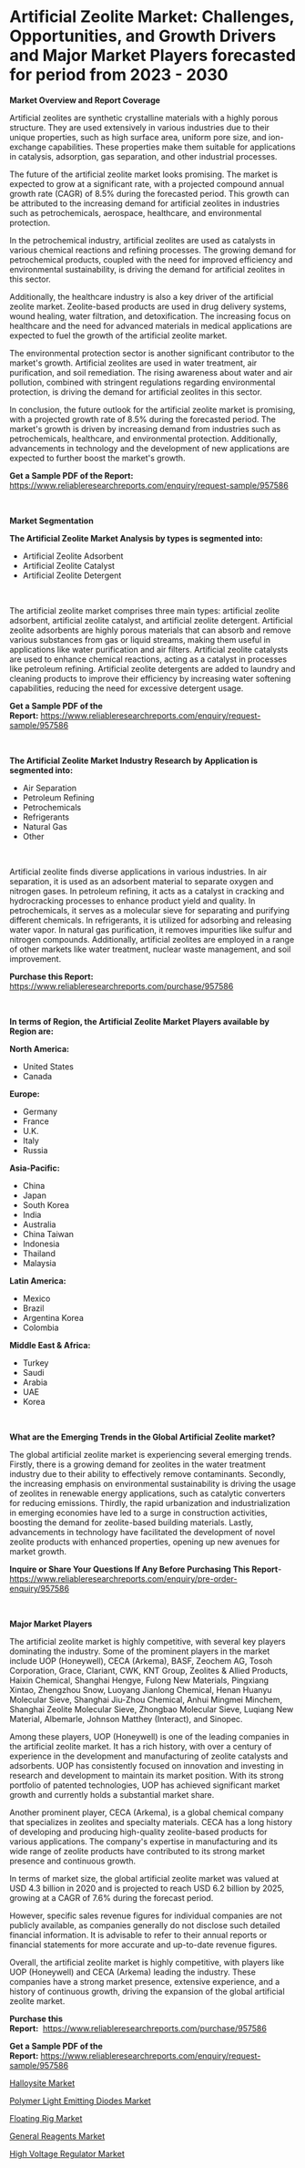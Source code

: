 <p><h1>Artificial Zeolite Market: Challenges, Opportunities, and Growth Drivers and Major Market Players forecasted for period from 2023 - 2030</h1></p><p><strong>Market Overview and Report Coverage</strong></p>
<p><p>Artificial zeolites are synthetic crystalline materials with a highly porous structure. They are used extensively in various industries due to their unique properties, such as high surface area, uniform pore size, and ion-exchange capabilities. These properties make them suitable for applications in catalysis, adsorption, gas separation, and other industrial processes.</p><p>The future of the artificial zeolite market looks promising. The market is expected to grow at a significant rate, with a projected compound annual growth rate (CAGR) of 8.5% during the forecasted period. This growth can be attributed to the increasing demand for artificial zeolites in industries such as petrochemicals, aerospace, healthcare, and environmental protection.</p><p>In the petrochemical industry, artificial zeolites are used as catalysts in various chemical reactions and refining processes. The growing demand for petrochemical products, coupled with the need for improved efficiency and environmental sustainability, is driving the demand for artificial zeolites in this sector.</p><p>Additionally, the healthcare industry is also a key driver of the artificial zeolite market. Zeolite-based products are used in drug delivery systems, wound healing, water filtration, and detoxification. The increasing focus on healthcare and the need for advanced materials in medical applications are expected to fuel the growth of the artificial zeolite market.</p><p>The environmental protection sector is another significant contributor to the market's growth. Artificial zeolites are used in water treatment, air purification, and soil remediation. The rising awareness about water and air pollution, combined with stringent regulations regarding environmental protection, is driving the demand for artificial zeolites in this sector.</p><p>In conclusion, the future outlook for the artificial zeolite market is promising, with a projected growth rate of 8.5% during the forecasted period. The market's growth is driven by increasing demand from industries such as petrochemicals, healthcare, and environmental protection. Additionally, advancements in technology and the development of new applications are expected to further boost the market's growth.</p></p>
<p><strong>Get a Sample PDF of the Report:</strong> <a href="https://www.reliableresearchreports.com/enquiry/request-sample/957586">https://www.reliableresearchreports.com/enquiry/request-sample/957586</a></p>
<p>&nbsp;</p>
<p><strong>Market Segmentation</strong></p>
<p><strong>The Artificial Zeolite Market Analysis by types is segmented into:</strong></p>
<p><ul><li>Artificial Zeolite Adsorbent</li><li>Artificial Zeolite Catalyst</li><li>Artificial Zeolite Detergent</li></ul></p>
<p>&nbsp;</p>
<p><p>The artificial zeolite market comprises three main types: artificial zeolite adsorbent, artificial zeolite catalyst, and artificial zeolite detergent. Artificial zeolite adsorbents are highly porous materials that can absorb and remove various substances from gas or liquid streams, making them useful in applications like water purification and air filters. Artificial zeolite catalysts are used to enhance chemical reactions, acting as a catalyst in processes like petroleum refining. Artificial zeolite detergents are added to laundry and cleaning products to improve their efficiency by increasing water softening capabilities, reducing the need for excessive detergent usage.</p></p>
<p><strong>Get a Sample PDF of the Report:</strong>&nbsp;<a href="https://www.reliableresearchreports.com/enquiry/request-sample/957586">https://www.reliableresearchreports.com/enquiry/request-sample/957586</a></p>
<p>&nbsp;</p>
<p><strong>The Artificial Zeolite Market Industry Research by Application is segmented into:</strong></p>
<p><ul><li>Air Separation</li><li>Petroleum Refining</li><li>Petrochemicals</li><li>Refrigerants</li><li>Natural Gas</li><li>Other</li></ul></p>
<p>&nbsp;</p>
<p><p>Artificial zeolite finds diverse applications in various industries. In air separation, it is used as an adsorbent material to separate oxygen and nitrogen gases. In petroleum refining, it acts as a catalyst in cracking and hydrocracking processes to enhance product yield and quality. In petrochemicals, it serves as a molecular sieve for separating and purifying different chemicals. In refrigerants, it is utilized for adsorbing and releasing water vapor. In natural gas purification, it removes impurities like sulfur and nitrogen compounds. Additionally, artificial zeolites are employed in a range of other markets like water treatment, nuclear waste management, and soil improvement.</p></p>
<p><strong>Purchase this Report:</strong>&nbsp; <a href="https://www.reliableresearchreports.com/purchase/957586">https://www.reliableresearchreports.com/purchase/957586</a></p>
<p>&nbsp;</p>
<p><strong>In terms of Region, the Artificial Zeolite Market Players available by Region are:</strong></p>
<p>
    <p> <strong> North America: </strong>
        <ul>
            <li>United States</li>
            <li>Canada</li>
        </ul>
        </p> 
    <p> <strong> Europe: </strong>
        <ul>
            <li>Germany</li>
            <li>France</li>
            <li>U.K.</li>
            <li>Italy</li>
            <li>Russia</li>
        </ul>
        </p> 
    <p> <strong> Asia-Pacific: </strong>
        <ul>
            <li>China</li>
            <li>Japan</li>
            <li>South Korea</li>
            <li>India</li>
            <li>Australia</li>
            <li>China Taiwan</li>
            <li>Indonesia</li>
            <li>Thailand</li>
            <li>Malaysia</li>
        </ul>
        </p> 
    <p> <strong> Latin America: </strong>
        <ul>
            <li>Mexico</li>
            <li>Brazil</li>
            <li>Argentina Korea</li>
            <li>Colombia</li>
        </ul>
        </p> 
    <p> <strong> Middle East & Africa: </strong>
        <ul>
            <li>Turkey</li>
            <li>Saudi</li>
            <li>Arabia</li>
            <li>UAE</li>
            <li>Korea</li>
        </ul>
    </p>
    </p>
<p>&nbsp;</p>
<p><strong>What are the Emerging Trends in the Global Artificial Zeolite market?</strong></p>
<p><p>The global artificial zeolite market is experiencing several emerging trends. Firstly, there is a growing demand for zeolites in the water treatment industry due to their ability to effectively remove contaminants. Secondly, the increasing emphasis on environmental sustainability is driving the usage of zeolites in renewable energy applications, such as catalytic converters for reducing emissions. Thirdly, the rapid urbanization and industrialization in emerging economies have led to a surge in construction activities, boosting the demand for zeolite-based building materials. Lastly, advancements in technology have facilitated the development of novel zeolite products with enhanced properties, opening up new avenues for market growth.</p></p>
<p><strong>Inquire or Share Your Questions If Any Before Purchasing This Report</strong>- <a href="https://www.reliableresearchreports.com/enquiry/pre-order-enquiry/957586">https://www.reliableresearchreports.com/enquiry/pre-order-enquiry/957586</a></p>
<p>&nbsp;</p>
<p><strong>Major Market Players</strong></p>
<p><p>The artificial zeolite market is highly competitive, with several key players dominating the industry. Some of the prominent players in the market include UOP (Honeywell), CECA (Arkema), BASF, Zeochem AG, Tosoh Corporation, Grace, Clariant, CWK, KNT Group, Zeolites & Allied Products, Haixin Chemical, Shanghai Hengye, Fulong New Materials, Pingxiang Xintao, Zhengzhou Snow, Luoyang Jianlong Chemical, Henan Huanyu Molecular Sieve, Shanghai Jiu-Zhou Chemical, Anhui Mingmei Minchem, Shanghai Zeolite Molecular Sieve, Zhongbao Molecular Sieve, Luqiang New Material, Albemarle, Johnson Matthey (Interact), and Sinopec.</p><p>Among these players, UOP (Honeywell) is one of the leading companies in the artificial zeolite market. It has a rich history, with over a century of experience in the development and manufacturing of zeolite catalysts and adsorbents. UOP has consistently focused on innovation and investing in research and development to maintain its market position. With its strong portfolio of patented technologies, UOP has achieved significant market growth and currently holds a substantial market share.</p><p>Another prominent player, CECA (Arkema), is a global chemical company that specializes in zeolites and specialty materials. CECA has a long history of developing and producing high-quality zeolite-based products for various applications. The company's expertise in manufacturing and its wide range of zeolite products have contributed to its strong market presence and continuous growth.</p><p>In terms of market size, the global artificial zeolite market was valued at USD 4.3 billion in 2020 and is projected to reach USD 6.2 billion by 2025, growing at a CAGR of 7.6% during the forecast period.</p><p>However, specific sales revenue figures for individual companies are not publicly available, as companies generally do not disclose such detailed financial information. It is advisable to refer to their annual reports or financial statements for more accurate and up-to-date revenue figures.</p><p>Overall, the artificial zeolite market is highly competitive, with players like UOP (Honeywell) and CECA (Arkema) leading the industry. These companies have a strong market presence, extensive experience, and a history of continuous growth, driving the expansion of the global artificial zeolite market.</p></p>
<p><strong>Purchase this Report:</strong>&nbsp;&nbsp;<a href="https://www.reliableresearchreports.com/purchase/957586">https://www.reliableresearchreports.com/purchase/957586</a></p>
<p></p>
<p><strong>Get a Sample PDF of the Report:</strong>&nbsp;<a href="https://www.reliableresearchreports.com/enquiry/request-sample/957586">https://www.reliableresearchreports.com/enquiry/request-sample/957586</a></p>
<p><p><a href="https://github.com/abbypearson7765/Market-Research-Report-List-1/blob/main/halloysite-market.md">Halloysite Market</a></p><p><a href="https://medium.com/@randyhuel1989/polymer-light-emitting-diodes-market-analysis-its-cagr-market-segmentation-and-global-industry-560dbb422d06">Polymer Light Emitting Diodes Market</a></p><p><a href="https://medium.com/@justicelang2023/floating-rig-market-the-key-to-successful-business-strategy-forecast-till-2030-755716928bd8">Floating Rig Market</a></p><p><a href="https://github.com/grishafomin4852/Market-Research-Report-List-1/blob/main/general-reagents-market.md">General Reagents Market</a></p><p><a href="https://medium.com/@elisamohr1910/high-voltage-regulator-nbsp-market-focuses-on-market-share-size-and-projected-forecast-till-2030-78f6b17f8c1a">High Voltage Regulator Market</a></p></p>